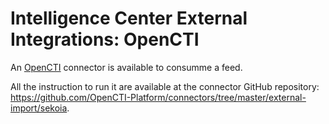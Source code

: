 # Intelligence Center External Integrations: OpenCTI

An [OpenCTI](https://www.opencti.io) connector is available to consumme a feed.

All the instruction to run it are available at the connector GitHub repository: https://github.com/OpenCTI-Platform/connectors/tree/master/external-import/sekoia.
